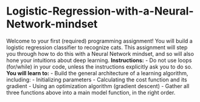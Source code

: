 # Logistic-Regression-with-a-Neural-Network-mindset
Welcome to your first (required) programming assignment! You will build a logistic regression classifier to recognize  cats. This assignment will step you through how to do this with a Neural Network mindset, and so will also hone your intuitions about deep learning.  **Instructions:** - Do not use loops (for/while) in your code, unless the instructions explicitly ask you to do so.  **You will learn to:** - Build the general architecture of a learning algorithm, including:     - Initializing parameters     - Calculating the cost function and its gradient     - Using an optimization algorithm (gradient descent)  - Gather all three functions above into a main model function, in the right order.
